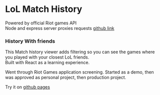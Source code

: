 # LoL Match History

Powered by official Riot games API    
Node and express server proxies requests [github link](https://github.com/rlopezlu/serverlol)



### History With friends
This Match history viewer adds filtering so you can see the games where you played with your closest 
LoL friends.  
Built with React as a learning experience.

Went through Riot Games application screening. Started as a demo, then was approved as personal project, then production project.

Try it on [github pages](https://rlopezlu.github.io/league-history/)
